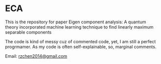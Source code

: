 # ECA
This is the repository for paper Eigen component analysis: A quantum theory incorporated machine learning technique to find linearly maximum separable components

The code is kind of messy cuz of commented code, yet, I am still a perfect progrmamer. As my code is often self-explainable, so, marginal comments. 

Email: rzchen2014@gmail.com
